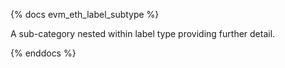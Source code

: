 {% docs evm_eth_label_subtype %}

A sub-category nested within label type providing further detail.

{% enddocs %}
